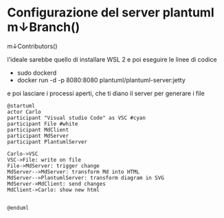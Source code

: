 
# Configurazione del server plantuml m↓Branch()
m↓Contributors()

l'ideale sarebbe quello di installare WSL 2
e poi eseguire le linee di codice
- sudo dockerd
- docker run -d -p 8080:8080 plantuml/plantuml-server:jetty

e poi lasciare i processi aperti, che ti diano il server per generare i file
``` plantuml
@startuml
actor Carlo 
participant "Visual studio Code" as VSC #cyan
participant File #white
participant MdClient
participant MdServer
participant PlantumlServer

Carlo->VSC
VSC->File: write on file
File->MdServer: trigger change
MdServer-->MdServer: transform Md into HTML
MdServer-->PlantumlServer: transform diagram in SVG
MdServer->MdClient: send changes
MdClient->Carlo: show new html


@enduml
```